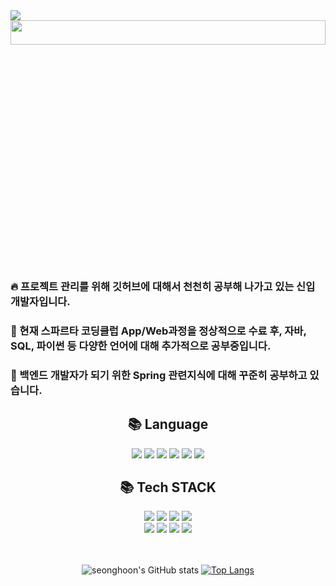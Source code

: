 <img src="https://capsule-render.vercel.app/api?type=waving&color=auto&height=300&section=header&text=Welcome!%20SeongHoon&animation=scaleIn&fontSize=75" />

<div align=center>
<img src="https://previews.123rf.com/images/vladgrin/vladgrin1910/vladgrin191000024/130889374-programming-web-banner-best-programming-languages-technology-process-of-software-development.jpg" width="100%" height="10%">
</div>


**<h3>:fire: 프로젝트 관리를 위해 깃허브에 대해서 천천히 공부해 나가고 있는 신입 개발자입니다.</h3>** 

**<h3>:peach: 현재 스파르타 코딩클럽 App/Web과정을 정상적으로 수료 후, 자바, SQL, 파이썬 등 다양한 언어에 대해 추가적으로 공부중입니다.</h3>**

**<h3>:balloon: 백엔드 개발자가 되기 위한 Spring 관련지식에 대해 꾸준히 공부하고 있습니다.</h3>** 


<div align=center><h2>📚 Language</h2></div>
 <div align=center>   

  <img src="https://img.shields.io/badge/java-5468FF?style=for-the-badge&logo=java&logoColor=white"> 
  <img src="https://img.shields.io/badge/python-3776AB?style=for-the-badge&logo=python&logoColor=white"> 
  <img src="https://img.shields.io/badge/C-FFD900?style=for-the-badge&logo=python&logoColor=white">
  <img src="https://img.shields.io/badge/html5-E34F26?style=for-the-badge&logo=html5&logoColor=white"> 
  <img src="https://img.shields.io/badge/css-1572B6?style=for-the-badge&logo=css3&logoColor=white">
  <img src="https://img.shields.io/badge/javascript-F7DF1E?style=for-the-badge&logo=javascript&logoColor=black">
 
<div align=center><h2>📚 Tech STACK</h2></div>
<div align=center>   
  <img src="https://img.shields.io/badge/jquery-0769AD?style=for-the-badge&logo=jquery&logoColor=white">  
  <img src="https://img.shields.io/badge/mysql-4479A1?style=for-the-badge&logo=mysql&logoColor=white"> 
  <img src="https://img.shields.io/badge/mongoDB-47A248?style=for-the-badge&logo=MongoDB&logoColor=white">
  <img src="https://img.shields.io/badge/firebase-FFCA28?style=for-the-badge&logo=firebase&logoColor=white">
  <br>
  <img src="https://img.shields.io/badge/react native-61DAFB?style=for-the-badge&logo=react&logoColor=black"> 
  <img src="https://img.shields.io/badge/flask-000000?style=for-the-badge&logo=flask&logoColor=white">
  <img src="https://img.shields.io/badge/bootstrap-7952B3?style=for-the-badge&logo=bootstrap&logoColor=white">  
  <img src="https://img.shields.io/badge/github-F05032?style=for-the-badge&logo=github&logoColor=white">
  <br>
</div>
<br>
<br>

![seonghoon's GitHub stats](https://github-readme-stats.vercel.app/api?username=seonghoon0515&show_icons=true&theme=merko)
 [![Top Langs](https://github-readme-stats.vercel.app/api/top-langs/?username=seonghoon0515)](https://github.com/seonghoon0515/github-readme-stats)

